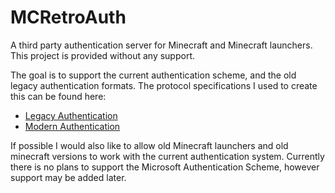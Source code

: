 # MCRetroAuth
A third party authentication server for Minecraft and Minecraft launchers. This project is provided without any support.

The goal is to support the current authentication scheme, and the old legacy authentication formats.
The protocol specifications I used to create this can be found here:

 - [Legacy Authentication](https://wiki.vg/Legacy_Authentication)
 - [Modern Authentication](https://wiki.vg/Authentication)

If possible I would also like to allow old Minecraft launchers and old minecraft versions to work with the current authentication system.
Currently there is no plans to support the Microsoft Authentication Scheme, however support may be added later.
